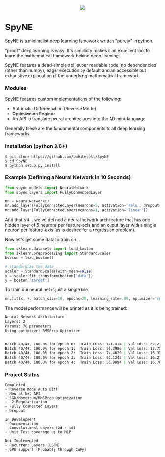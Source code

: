 <div align="center">
    <img src="https://raw.githubusercontent.com/bwhitesell/SpyNE/master/logo.png">
</div>

# SpyNE
SpyNE is a minimalist deep learning famework written 
"purely" in python. 

"proof" deep learning is easy. It's simplicty makes it an excellent tool to learn 
the mathematical framework behind deep learning.

SpyNE features a dead-simple api, super readable code,
no dependencies (other than numpy), eager execution by 
default and an accessible but exhaustive explanation of the 
underlying mathematical framework.

### Modules
SpyNE features custom implementations of the following:
- Automatic Differentiation (Reverse Mode)
- Optimization Engines
- An API to translate neural architectures into the AD 
  mini-language
  
Generally these are the fundamental components to all deep
learning frameworks.

### Installation (python 3.6+)
```
$ git clone https://github.com/bwhitesell/SpyNE
$ cd SpyNE
$ python setup.py install
```

### Example (Defining a Neural Network in 10 Seconds)
```python
from spyne.models import NeuralNetwork
from spyne.layers import FullyConnectedLayer

nn = NeuralNetwork()
nn.add_layer(FullyConnectedLayer(neurons=5, activation='relu', dropout=0))
nn.add_layer(FullyConnectedLayer(neurons=1, activation='linear'))
```
And that's it... we've defined a neural network architecture that has one 
hidden layer of 5 neurons per feature-axis and an ouput layer with a single 
neuron per feature-axis (as is desired for a regression problem).



Now let's get some data to train on...

```python
from sklearn.datasets import load_boston
from sklearn.preprocessing import StandardScaler
boston = load_boston()

# standardize the data
scaler = StandardScaler(with_mean=False)
x = scaler.fit_transform(boston['data'])
y = boston['target']
```

To train our neural net is just a single line.
```python
nn.fit(x, y, batch_size=10, epochs=20, learning_rate=.09, optimizer='rmsprop', l2=0.0000001)
```
The model performance will be printed as it is being trained:
```bash
Neural Network Architecture
Layers: 2
Params: 76 parameters
Using optimizer: RMSProp Optimizer


Batch 40/40, 100.0% for epoch 0:  Train Loss: 141.414 | Val Loss: 22.2118
Batch 40/40, 100.0% for epoch 1:  Train Loss: 96.3986 | Val Loss: 17.7557
Batch 40/40, 100.0% for epoch 2:  Train Loss: 74.4629 | Val Loss: 16.3234
Batch 40/40, 100.0% for epoch 3:  Train Loss: 61.1243 | Val Loss: 16.2161
Batch 40/40, 100.0% for epoch 4:  Train Loss: 51.9994 | Val Loss: 16.7056

```

### Project Status
```
Completed
- Reverse Mode Auto Diff
- Neural Net API
- SGD/Momentum/RMSProp Optimization
- L2 Regularization
- Fully Connected Layers
- Dropout

In Development
- Documentation
- Convolutional Layers (2d / 1d)
- Unit Test coverage up to MLP
    
Not Implemented
- Recurrent Layers (LSTM)
- GPU support (Probably through CuPy)
```
